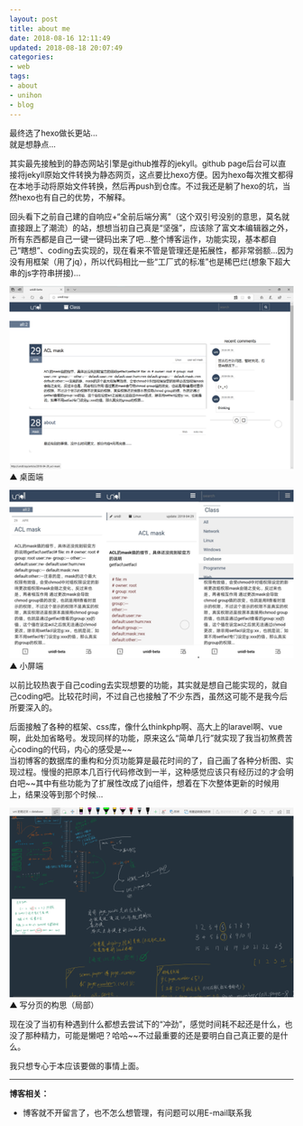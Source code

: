 ```yaml
---
layout: post
title: about me
date: 2018-08-16 12:11:49
updated: 2018-08-18 20:07:49
categories:
- web
tags:
- about
- unihon
- blog
---
```


最终选了hexo做长更站...  
就是想静点...

其实最先接触到的静态网站引擎是github推荐的jekyll。github page后台可以直接将jekyll原始文件转换为静态网页，这点要比hexo方便。因为hexo每次推文都得在本地手动将原始文件转换，然后再push到仓库。不过我还是躺了hexo的坑，当然hexo也有自己的优势，不解释。

<!--more-->

回头看下之前自己建的自响应+“全前后端分离”（这个双引号没别的意思，莫名就直接跟上了潮流）的站，想想当初自己真是“坚强”，应该除了富文本编辑器之外，所有东西都是自己一键一键码出来了吧...整个博客运作，功能实现，基本都自己“瞎想”、coding去实现的，现在看来不管是管理还是拓展性，都非常弱额...因为没有用框架（用了jq），所以代码相比一些“工厂式的标准”也是稀巴烂(想象下超大串的js字符串拼接)...

![](/2018-08/about-me/web.png)
▲ 桌面端

![](/2018-08/about-me/mweb.jpg)
▲ 小屏端
 
以前比较热衷于自己coding去实现想要的功能，其实就是想自己能实现的，就自己coding吧。比较花时间，不过自己也接触了不少东西，虽然这可能不是我今后所要深入的。

后面接触了各种的框架、css库，像什么thinkphp啊、高大上的laravel啊、vue啊，此处加省略号。发现同样的功能，原来这么“简单几行”就实现了我当初煞费苦心coding的代码，内心的感受是\~\~  
当初博客的数据库的重构和分页功能算是最花时间的了，自己画了各种分析图、实现过程。慢慢的把原本几百行代码修改到一半，这种感觉应该只有经历过的才会明白吧\~\~其中有些功能为了扩展性改成了jq组件，想着在下次整体更新的时候用上，结果没等到那个时候...

![](/2018-08/about-me/page.png)
▲ 写分页的构思（局部）

现在没了当初有种遇到什么都想去尝试下的“冲劲”，感觉时间耗不起还是什么，也没了那种精力，可能是懒吧？哈哈~~不过最重要的还是要明白自己真正要的是什么。
 
我只想专心于本应该要做的事情上面。

---

**博客相关：**

* 博客就不开留言了，也不怎么想管理，有问题可以用E-mail联系我
